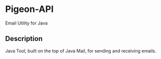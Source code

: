 # Pigeon-API
Email Utility for Java

## Description
Java Tool, built on the top of Java Mail, for sending and receiving emails.
